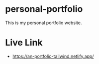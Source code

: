 # personal-portfolio
This is my personal portfolio website.

# Live Link
- https://an-portfolio-tailwind.netlify.app/

